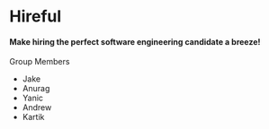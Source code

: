 <h1>Hireful</h1>
<h4>Make hiring the perfect software engineering candidate a breeze!</h4>
<p> Group Members </p>
<ul>
  <li>Jake</li>
  <li>Anurag</li>
  <li>Yanic</li>
  <li>Andrew</li>
  <li>Kartik</li>
</ul>
